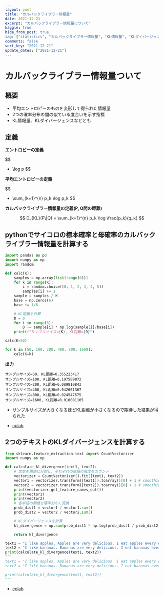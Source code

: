 ```yaml
---
layout: post
title: "カルバックライブラー情報量"
date: 2021-12-21
excerpt: "カルバックライブラー情報量について"
kaggle: true
hide_from_post: true
tag: ["statistics", "カルバックライブラー情報量", "KL情報量", "KLダイバージェンス"]
comments: false
sort_key: "2021-12-21"
update_dates: ["2021-12-21"]
---
```


# カルバックライブラー情報量ついて

## 概要
 - 平均エントロピーのものを変形して得られた情報量
 - 2つの確率分布の間の似ている度合いを示す指標
 - KL情報量、KLダイバージェンスなどとも

## 定義

**エントロピーの定義**  

$$
- \log p
$$

**平均エントロピーの定義**  

$$
 - \sum_{k=1}^{n} p_k \log p_k
$$

**カルバックライブラー情報量の定義(P, Q間の距離)**  

$$
D_{KL}(P\|Q) = \sum_{k=1}^{n} p_k \log \frac{p_k}{q_k}
$$

## pythonでサイコロの標本確率と母確率のカルバックライブラー情報量を計算する

```python
import pandas as pd
import numpy as np
import random

def calc(K):
    samples = np.array(list(range(6)))
    for k in range(K):
        i = random.choice([0, 1, 2, 3, 4, 5])
        samples[i] += 1
    sample = samples / K
    base = np.zeros(6)
    base += 1/6

    # KL距離を計算
    D = 0
    for i in range(6):
        D += sample[i] * np.log(sample[i]/base[i])
    print(f"サンプルサイズ={K}, KL距離={D}")

calc(K=50)

for k in [50, 100, 200, 400, 800, 1600]:
    calc(K=k)
```

**出力**  

```console
サンプルサイズ=50, KL距離=0.355223417
サンプルサイズ=100, KL距離=0.197589872
サンプルサイズ=200, KL距離=0.089810843
サンプルサイズ=400, KL距離=0.042661367
サンプルサイズ=800, KL距離=0.024547575
サンプルサイズ=1600, KL距離=0.010081105
```
 - サンプルサイズが大きくなるほどKL距離が小さくなるので期待した結果が得られた
 
 - [colab](https://colab.research.google.com/drive/1BK7dbnywip5O8dhpG9adN3TvVoNOdnPx?usp=sharing)


## 2つのテキストのKLダイバージェンスを計算する

```python
from sklearn.feature_extraction.text import CountVectorizer
import numpy as np

def calculate_kl_divergence(text1, text2):
    # 文章を単語に分割し、それぞれの単語の頻度をカウント
    vectorizer = CountVectorizer().fit([text1, text2])
    vector1 = vectorizer.transform([text1]).toarray()[0] + 1 # smoothing
    vector2 = vectorizer.transform([text2]).toarray()[0] + 1 # smoothing
    print(vectorizer.get_feature_names_out())
    print(vector1)
    print(vector2)
    # 各単語の頻度を確率分布に変換
    prob_dist1 = vector1 / vector1.sum()
    prob_dist2 = vector2 / vector2.sum()

    # KLダイバージェンスを計算
    kl_divergence = np.sum(prob_dist1 * np.log(prob_dist1 / prob_dist2))

    return kl_divergence

text1 = "I like apples. Apples are very delicious. I eat apples every day."
text2 = "I like bananas. Bananas are very delicious. I eat bananas every day."
print(calculate_kl_divergence(text1, text2))
"""
text1 = "I like apples. Apples are very delicious. I eat apples every day."
text2 = "I like bananas. Bananas are very delicious. I eat bananas every day."

print(calculate_kl_divergence(text1, text2))
"""
```

 - [colab](https://colab.research.google.com/drive/172jvENgTRtlZrC_VR60vkcPG-W90jDSz?usp=sharing)
